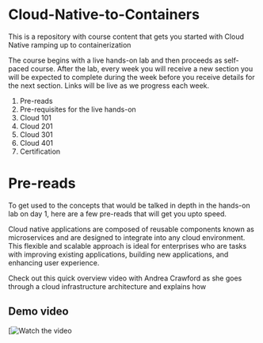 # Cloud-Native-to-Containers
This is a repository with course content that gets you started with Cloud Native ramping up to containerization

The course begins with a live hands-on lab and then proceeds as self-paced course. After the lab, every week you will receive a new section you will be expected to complete during the week before you receive details for the next section. Links will be live as we progress each week.

1. Pre-reads
2. Pre-requisites for the live hands-on
3. Cloud 101
4. Cloud 201
5. Cloud 301
6. Cloud 401
7. Certification

# Pre-reads

To get used to the concepts that would be talked in depth in the hands-on lab on day 1, here are a few pre-reads that will get you upto speed. 


Cloud native applications are composed of reusable components known as microservices and are designed to integrate into any cloud environment. This flexible and scalable approach is ideal for enterprises who are tasks with improving existing applications, building new applications, and enhancing user experience.

Check out this quick overview video with Andrea Crawford as she goes through a cloud infrastructure architecture and explains how 

## Demo video
[![Watch the video](https://www.youtube.com/watch?v=fp9_ubiKqFU&list=PLOspHqNVtKACSagAEeIY20NMVLNeQ1ZJx)
